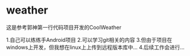 # weather

这是参考郭神第一行代码项目开发的CoolWeather 

   1.自己可以练练手Android项目
   2.可以学习git相关的内容
   3.但由于项目在windows上开发，但我想在linux上上传到远程版本库中...
   4.后续工作会进行...
